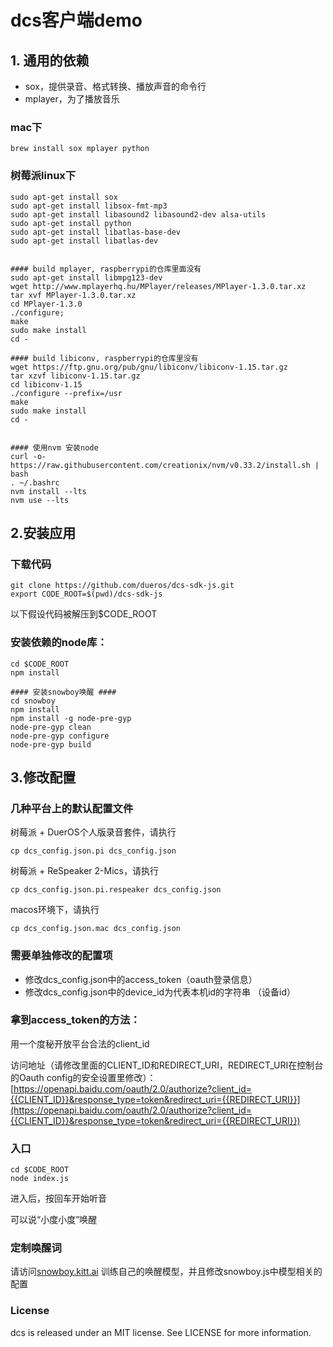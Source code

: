 # dcs客户端demo

## 1. 通用的依赖
  * sox，提供录音、格式转换、播放声音的命令行
  * mplayer，为了播放音乐


### mac下
```shell
brew install sox mplayer python

```

### 树莓派linux下
```shell
sudo apt-get install sox
sudo apt-get install libsox-fmt-mp3
sudo apt-get install libasound2 libasound2-dev alsa-utils
sudo apt-get install python
sudo apt-get install libatlas-base-dev
sudo apt-get install libatlas-dev


#### build mplayer, raspberrypi的仓库里面没有
sudo apt-get install libmpg123-dev
wget http://www.mplayerhq.hu/MPlayer/releases/MPlayer-1.3.0.tar.xz
tar xvf MPlayer-1.3.0.tar.xz
cd MPlayer-1.3.0
./configure;
make
sudo make install
cd -

#### build libiconv, raspberrypi的仓库里没有
wget https://ftp.gnu.org/pub/gnu/libiconv/libiconv-1.15.tar.gz
tar xzvf libiconv-1.15.tar.gz
cd libiconv-1.15
./configure --prefix=/usr
make
sudo make install
cd -


#### 使用nvm 安装node
curl -o- https://raw.githubusercontent.com/creationix/nvm/v0.33.2/install.sh | bash
. ~/.bashrc
nvm install --lts
nvm use --lts

```




## 2.安装应用

### 下载代码

```shell
git clone https://github.com/dueros/dcs-sdk-js.git
export CODE_ROOT=$(pwd)/dcs-sdk-js
```
以下假设代码被解压到$CODE_ROOT

### 安装依赖的node库：

```shell
cd $CODE_ROOT
npm install

#### 安装snowboy唤醒 ####
cd snowboy
npm install
npm install -g node-pre-gyp
node-pre-gyp clean
node-pre-gyp configure
node-pre-gyp build
```

## 3.修改配置

### 几种平台上的默认配置文件

树莓派 + DuerOS个人版录音套件，请执行

```shell
cp dcs_config.json.pi dcs_config.json
```

树莓派 + ReSpeaker 2-Mics，请执行

```shell
cp dcs_config.json.pi.respeaker dcs_config.json
```

macos环境下，请执行
```shell
cp dcs_config.json.mac dcs_config.json
```

### 需要单独修改的配置项
* 修改dcs_config.json中的access_token（oauth登录信息）
* 修改dcs_config.json中的device_id为代表本机id的字符串 （设备id）


### 拿到access_token的方法：

用一个度秘开放平台合法的client_id

访问地址（请修改里面的CLIENT_ID和REDIRECT_URI，REDIRECT_URI在控制台的Oauth config的安全设置里修改）：[https://openapi.baidu.com/oauth/2.0/authorize?client_id={{CLIENT_ID}}&response_type=token&redirect_uri={{REDIRECT_URI}}](https://openapi.baidu.com/oauth/2.0/authorize?client_id={{CLIENT_ID}}&response_type=token&redirect_uri={{REDIRECT_URI}})

### 入口

```shell
cd $CODE_ROOT
node index.js
```

进入后，按回车开始听音

可以说“小度小度”唤醒


### 定制唤醒词

请访问[snowboy.kitt.ai](http://snowboy.kitt.ai/) 训练自己的唤醒模型，并且修改snowboy.js中模型相关的配置

### License
dcs is released under an MIT license. See LICENSE for more information.
